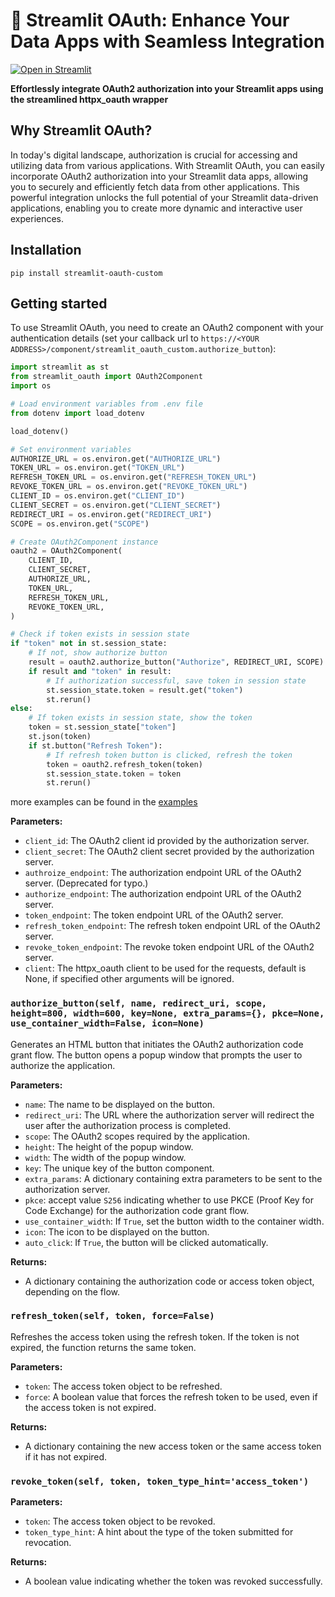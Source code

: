 # 🔐 Streamlit OAuth: Enhance Your Data Apps with Seamless Integration
[![Open in Streamlit](https://static.streamlit.io/badges/streamlit_badge_black_white.svg)](https://g-openid-demo.streamlit.app/)

**Effortlessly integrate OAuth2 authorization into your Streamlit apps using the streamlined httpx_oauth wrapper**

## Why Streamlit OAuth?

In today's digital landscape, authorization is crucial for accessing and utilizing data from various applications. With Streamlit OAuth, you can easily incorporate OAuth2 authorization into your Streamlit data apps, allowing you to securely and efficiently fetch data from other applications. This powerful integration unlocks the full potential of your Streamlit data-driven applications, enabling you to create more dynamic and interactive user experiences.

## Installation

`pip install streamlit-oauth-custom`

## Getting started

To use Streamlit OAuth, you need to create an OAuth2 component with your authentication details (set your callback url to `https://<YOUR ADDRESS>/component/streamlit_oauth_custom.authorize_button`):

```python
import streamlit as st
from streamlit_oauth import OAuth2Component
import os

# Load environment variables from .env file
from dotenv import load_dotenv

load_dotenv()

# Set environment variables
AUTHORIZE_URL = os.environ.get("AUTHORIZE_URL")
TOKEN_URL = os.environ.get("TOKEN_URL")
REFRESH_TOKEN_URL = os.environ.get("REFRESH_TOKEN_URL")
REVOKE_TOKEN_URL = os.environ.get("REVOKE_TOKEN_URL")
CLIENT_ID = os.environ.get("CLIENT_ID")
CLIENT_SECRET = os.environ.get("CLIENT_SECRET")
REDIRECT_URI = os.environ.get("REDIRECT_URI")
SCOPE = os.environ.get("SCOPE")

# Create OAuth2Component instance
oauth2 = OAuth2Component(
    CLIENT_ID,
    CLIENT_SECRET,
    AUTHORIZE_URL,
    TOKEN_URL,
    REFRESH_TOKEN_URL,
    REVOKE_TOKEN_URL,
)

# Check if token exists in session state
if "token" not in st.session_state:
    # If not, show authorize button
    result = oauth2.authorize_button("Authorize", REDIRECT_URI, SCOPE)
    if result and "token" in result:
        # If authorization successful, save token in session state
        st.session_state.token = result.get("token")
        st.rerun()
else:
    # If token exists in session state, show the token
    token = st.session_state["token"]
    st.json(token)
    if st.button("Refresh Token"):
        # If refresh token button is clicked, refresh the token
        token = oauth2.refresh_token(token)
        st.session_state.token = token
        st.rerun()
```

more examples can be found in the [examples](https://github.com/dnplus/streamlit-oauth/tree/main/examples)

**Parameters:**

* `client_id`: The OAuth2 client id provided by the authorization server.
* `client_secret`: The OAuth2 client secret provided by the authorization server.
* `authroize_endpoint`: The authorization endpoint URL of the OAuth2 server. (Deprecated for typo.)
* `authorize_endpoint`: The authorization endpoint URL of the OAuth2 server.
* `token_endpoint`: The token endpoint URL of the OAuth2 server.
* `refresh_token_endpoint`: The refresh token endpoint URL of the OAuth2 server.
* `revoke_token_endpoint`: The revoke token endpoint URL of the OAuth2 server.
* `client`: The httpx_oauth client to be used for the requests, default is None, if specified other arguments will be ignored.

### `authorize_button(self, name, redirect_uri, scope, height=800, width=600, key=None, extra_params={}, pkce=None, use_container_width=False, icon=None)`

Generates an HTML button that initiates the OAuth2 authorization code grant flow. The button opens a popup window that prompts the user to authorize the application.

**Parameters:**

* `name`: The name to be displayed on the button.
* `redirect_uri`: The URL where the authorization server will redirect the user after the authorization process is completed.
* `scope`: The OAuth2 scopes required by the application.
* `height`: The height of the popup window.
* `width`: The width of the popup window.
* `key`: The unique key of the button component.
* `extra_params`: A dictionary containing extra parameters to be sent to the authorization server.
* `pkce`: accept value `S256` indicating whether to use PKCE (Proof Key for Code Exchange) for the authorization code grant flow.
* `use_container_width`: If `True`, set the button width to the container width.
* `icon`: The icon to be displayed on the button.
* `auto_click`: If `True`, the button will be clicked automatically.

**Returns:**

* A dictionary containing the authorization code or access token object, depending on the flow.

### `refresh_token(self, token, force=False)`

Refreshes the access token using the refresh token. If the token is not expired, the function returns the same token.

**Parameters:**

* `token`: The access token object to be refreshed.
* `force`: A boolean value that forces the refresh token to be used, even if the access token is not expired.

**Returns:**

* A dictionary containing the new access token or the same access token if it has not expired.

### `revoke_token(self, token, token_type_hint='access_token')`

**Parameters:**

* `token`: The access token object to be revoked.
* `token_type_hint`: A hint about the type of the token submitted for revocation.

**Returns:**

* A boolean value indicating whether the token was revoked successfully.

